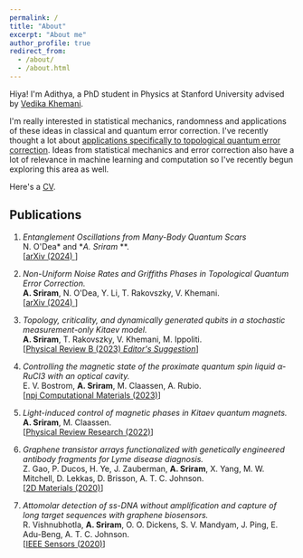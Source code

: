```yaml
---
permalink: /
title: "About"
excerpt: "About me"
author_profile: true
redirect_from: 
  - /about/
  - /about.html
---
```


Hiya! I'm Adithya, a PhD student in Physics at Stanford University advised by <a href="https://scholar.google.com/citations?user=xXBlOUYAAAAJ&hl=en" target="_blank">Vedika Khemani</a>. 

I'm really interested in statistical mechanics, randomness and applications of these ideas in classical and quantum error correction. I've recently thought a lot about <a href="https://arxiv.org/abs/2409.03325" target="_blank">applications specifically to topological quantum error correction</a>. Ideas from statistical mechanics and error correction also have a lot of relevance in machine learning and computation so I've recently begun exploring this area as well. 

Here's a <a href="{{base.url}}/assets/adithyasriram_cv-4.pdf" target="_blank">CV</a>.

## Publications

1. *Entanglement Oscillations from Many-Body Quantum Scars* <br>
N. O'Dea* and **A. Sriram* **. <br>
[<a href="https://arxiv.org/abs/2410.11822" target="_blank">arXiv (2024) </a>]

1. *Non-Uniform Noise Rates and Griffiths Phases in Topological Quantum Error Correction.* <br>
**A. Sriram**, N. O'Dea, Y. Li, T. Rakovszky, V. Khemani. <br>
[<a href="https://arxiv.org/abs/2409.03325" target="_blank">arXiv (2024) </a>]

1. *Topology, criticality, and dynamically generated qubits in a stochastic measurement-only Kitaev model.* <br>
**A. Sriram**, T. Rakovszky, V. Khemani, M. Ippoliti. <br>
[<a href="https://journals.aps.org/prb/abstract/10.1103/PhysRevB.108.094304" target="_blank">Physical Review B (2023) _Editor's Suggestion_</a>]

1. *Controlling the magnetic state of the proximate quantum spin liquid α-RuCl3 with an optical cavity.* <br>
E. V. Bostrom, **A. Sriram**, M. Claassen, A. Rubio. <br>
[<a href="https://www.nature.com/articles/s41524-023-01158-6" target="_blank">npj Computational Materials (2023)</a>]

1. *Light-induced control of magnetic phases in Kitaev quantum magnets.* <br>
**A. Sriram**, M. Claassen. <br>
[<a href="https://journals.aps.org/prresearch/abstract/10.1103/PhysRevResearch.4.L032036" target="_blank">Physical Review Research (2022)</a>]

1. *Graphene transistor arrays functionalized with genetically engineered antibody fragments for Lyme disease diagnosis.* <br> Z. Gao, P. Ducos, H. Ye, J. Zauberman, **A. Sriram**, X. Yang, M. W. Mitchell, D.
Lekkas, D. Brisson, A. T. C. Johnson. <br> [<a href="https://iopscience.iop.org/article/10.1088/2053-1583/ab5dce" target="_blank">2D Materials (2020)</a>]
  
1. *Attomolar detection of ss-DNA without amplification and capture of long target sequences with graphene biosensors.* <br> R. Vishnubhotla, **A. Sriram**, O. O. Dickens, S. V. Mandyam, J. Ping, E. Adu-Beng, A. T. C. Johnson. <br> [<a href="https://ieeexplore.ieee.org/ielaam/7361/9086908/8998161-aam.pdf" target="_blank">IEEE Sensors (2020)</a>]
